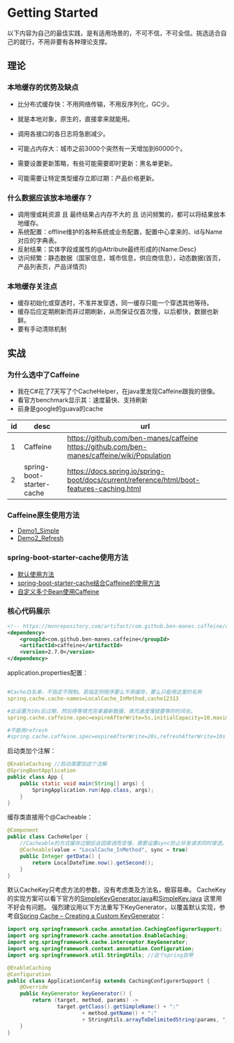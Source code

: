 # Getting Started
以下内容为自己的最佳实践，是有适用场景的，不可不信，不可全信。挑选适合自己的就行，不用非要有各种理论支撑。
## 理论
### 本地缓存的优势及缺点
  - 比分布式缓存快：不用网络传输，不用反序列化，GC少。
  - 就是本地对象，原生的，直接拿来就能用。
  - 调用各接口的各日志将急剧减少。
  
  - 可能占内存大：城市之前3000个突然有一天增加到60000个。
  - 需要设置更新策略，有些可能需要即时更新：黑名单更新。
  - 可能需要让特定类型缓存立即过期：产品价格更新。
  
### 什么数据应该放本地缓存？
  - 调用慢或耗资源 且 最终结果占内存不大的 且 访问频繁的，都可以将结果放本地缓存。
  - 系统配置：offline维护的各种系统或业务配置，配置中心拿来的、id与Name对应的字典表。
  - 反射结果：实体字段或属性的@Attribute最终形成的{Name:Desc}
  - 访问频繁：静态数据（国家信息，城市信息，供应商信息），动态数据(首页，产品列表页，产品详情页)
  
### 本地缓存关注点
  - 缓存初始化或穿透时，不准并发穿透，同一缓存只能一个穿透其他等待。
  - 缓存后应定期刷新而非过期刷新，从而保证仅首次慢，以后都快，数据也新鲜。
  - 要有手动清除机制

## 实战
### 为什么选中了Caffeine
  - 我在C#花了7天写了个CacheHelper，在java里发现Caffeine跟我的很像。
  - 看官方benchmark显示其：速度最快、支持刷新
  - 前身是google的guava的cache
  

id|desc|url
--|----|----
1|Caffeine|https://github.com/ben-manes/caffeine <br /> https://github.com/ben-manes/caffeine/wiki/Population
2|spring-boot-starter-cache|https://docs.spring.io/spring-boot/docs/current/reference/html/boot-features-caching.html

### Caffeine原生使用方法
  - [Demo1_Simple](AboutCaffeine/src/main/java/yongfa365/AboutCaffeine/Demo1_Simple.java)
  - [Demo2_Refresh](AboutCaffeine/src/main/java/yongfa365/AboutCaffeine/Demo2_Refresh.java)
  
### spring-boot-starter-cache使用方法
  - [默认使用方法](spring-boot-cache-default/src/main/java/yongfa365/springbootcachedefault/CacheHelper.java)
  - [spring-boot-starter-cache结合Caffeine的使用方法](spring-boot-cache-caffeine)
  - [自定义多个Bean使用Caffeine](TODO：)

### 核心代码展示
```xml
<!-- https://mvnrepository.com/artifact/com.github.ben-manes.caffeine/caffeine -->
<dependency>
	<groupId>com.github.ben-manes.caffeine</groupId>
	<artifactId>caffeine</artifactId>
	<version>2.7.0</version>
</dependency>
```
application.properties配置：
```yaml

#Cache白名单，不指定不限制。若指定则程序要么不用缓存，要么只能用这里的名称
spring.cache.cache-names=LocalCache_InMethod,cache12313

#此设置为10s后过期，然后得等填充完拿最新数据，填充速度慢就要等的时间长。
spring.cache.caffeine.spec=expireAfterWrite=5s,initialCapacity=10,maximumSize=1000

#不能用refresh
#spring.cache.caffeine.spec=expireAfterWrite=20s,refreshAfterWrite=10s
```
启动类加个注解：
```java
@EnableCaching //启动类要加这个注解
@SpringBootApplication
public class App {
    public static void main(String[] args) {
        SpringApplication.run(App.class, args);
    }
}
```
缓存类直接用个@Cacheable：
```java
@Component
public class CacheHelper {
    //Cacheable的方式缓存过期后会因穿透而变慢，需要设置sync防止并发请求同时穿透。
    @Cacheable(value = "LocalCache_InMethod", sync = true)
    public Integer getData() {
        return LocalDateTime.now().getSecond();
    }
}
```
默认CacheKey只考虑方法的参数，没有考虑类及方法名，极容易串。
CacheKey的实现方案可以看下官方的[SimpleKeyGenerator.java](https://github.com/spring-projects/spring-framework/blob/master/spring-context/src/main/java/org/springframework/cache/interceptor/SimpleKeyGenerator.java)和[SimpleKey.java](https://github.com/spring-projects/spring-framework/blob/master/spring-context/src/main/java/org/springframework/cache/interceptor/SimpleKey.java) 这里用不好会有问题。
强烈建议用以下方法重写下KeyGenerator，以覆盖默认实现，参考自[Spring Cache – Creating a Custom KeyGenerator](https://www.baeldung.com/spring-cache-custom-keygenerator)：
```java
import org.springframework.cache.annotation.CachingConfigurerSupport;
import org.springframework.cache.annotation.EnableCaching;
import org.springframework.cache.interceptor.KeyGenerator;
import org.springframework.context.annotation.Configuration;
import org.springframework.util.StringUtils; //这个spring自带

@EnableCaching
@Configuration
public class ApplicationConfig extends CachingConfigurerSupport {
    @Override
    public KeyGenerator keyGenerator() {
        return (target, method, params) ->
                target.getClass().getSimpleName() + ":"
                        + method.getName() + ":"
                        + StringUtils.arrayToDelimitedString(params, "_");
    }
}
```
